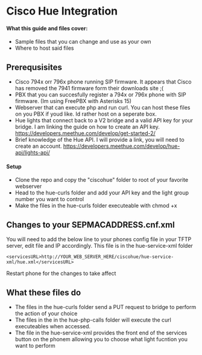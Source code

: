 # Cisco Hue Integration



#### What this guide and files cover: 
* Sample files that you can change and use as your own
* Where to host said files

## Prerequsisites
* Cisco 794x orr 796x phone running SIP firmware.  It appears that Cisco has removed the 7941 firmware form their downloads site ;(
* PBX that you can succesfully register a 794x or 796x phone with SIP firmware. (Im using FreePBX with Asterisks 15)
* Webserver that can execute php and run curl.  You can host these files on you PBX if youd like. Id rather host on a seperate box.
* Hue lights that connect back to a V2 bridge and a valid API key for your bridge. I am linking the guide on how to create an API key. https://developers.meethue.com/develop/get-started-2/
* Brief knowledge of the Hue API.  I will provide a link, you will need to create an account. https://developers.meethue.com/develop/hue-api/lights-api/

#### Setup

* Clone the repo and copy the "ciscohue" folder to root of your favorite webserver
* Head to the hue-curls folder and add your API key and the light group number you want to control
* Make the files in the hue-curls folder executeable with chmod +x

## Changes to your SEPMACADDRESS.cnf.xml

You will need to add the below line to your phones config file in your TFTP server, edit file and IP accordingly.
This file is in the hue-service-xml folder

`<servicesURL>http://YOUR_WEB_SERVER_HERE/ciscohue/hue-service-xml/hue.xml</servicesURL>`
  
Restart phone for the changes to take affect


## What these files do
* The files in the hue-curls folder send a PUT request to bridge to perform the action of your choice
* The files in the in the hue-php-calls folder will execute the curl executeables when accessed.
* The file in the hue-service-xml provides the front end of the services button on the phonem allowing you to choose what light fucntion you want to perform





 